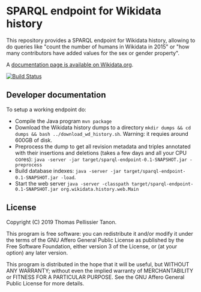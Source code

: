 SPARQL endpoint for Wikidata history
====================================

This repository provides a SPARQL endpoint for Wikidata history, allowing to do queries like "count the number of humans in Wikidata in 2015" or "how many contributors have added values for the sex or gender property".

A [documentation page is available on Wikidata.org](https://www.wikidata.org/wiki/Wikidata:History_Query_Service).

[![Build Status](https://travis-ci.org/Tpt/wikidata-sparql-history.svg?branch=master)](https://travis-ci.org/Tpt/wikidata-sparql-history)


## Developer documentation

To setup a working endpoint do:

* Compile the Java program `mvn package`
* Download the Wikidata history dumps to a directory `mkdir dumps && cd dumps && bash ../download_wd_history.sh`. Warning: it requies around 600GB of disk.
* Preprocess the dump to get all revision metadata and triples annotated with their insertions and deletions (takes a few days and all your CPU cores): `java -server -jar target/sparql-endpoint-0.1-SNAPSHOT.jar -preprocess`
* Build database indexes: `java -server -jar target/sparql-endpoint-0.1-SNAPSHOT.jar -load`.
* Start the web server `java -server -classpath target/sparql-endpoint-0.1-SNAPSHOT.jar org.wikidata.history.web.Main`

## License

Copyright (C) 2019 Thomas Pellissier Tanon.

This program is free software: you can redistribute it and/or modify it under the terms of the GNU Affero General Public License as published by the Free Software Foundation, either version 3 of the License, or (at your option) any later version.

This program is distributed in the hope that it will be useful, but WITHOUT ANY WARRANTY; without even the implied warranty of MERCHANTABILITY or FITNESS FOR A PARTICULAR PURPOSE. See the GNU Affero General Public License for more details.